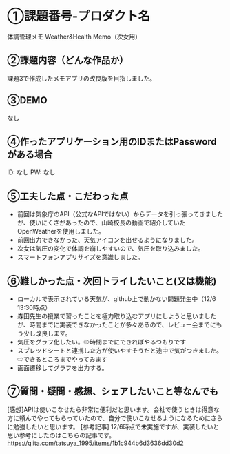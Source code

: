 # ①課題番号-プロダクト名
体調管理メモ Weather&Health Memo（次女用）

## ②課題内容（どんな作品か）
課題3で作成したメモアプリの改良版を目指しました。

## ③DEMO
なし

## ④作ったアプリケーション用のIDまたはPasswordがある場合
ID: なし
PW: なし

## ⑤工夫した点・こだわった点
- 前回は気象庁のAPI（公式なAPIではない）からデータを引っ張ってきましたが、使いにくさがあったので、山崎校長の動画で紹介していたOpenWeatherを使用しました。
- 前回出力できなかった、天気アイコンを出せるようになりました。
- 次女は気圧の変化で体調を崩しやすいので、気圧を取り込みました。
- スマートフォンアプリサイズを意識しました。

## ⑥難しかった点・次回トライしたいこと(又は機能)
- ローカルで表示されている天気が、github上で動かない問題発生中（12/6 13:30時点）
- 森田先生の授業で習ったことを極力取り込むアプリにしようと思いましたが、時間までに実装できなかったことが多々あるので、レビュー会までにもう少し改良します。
- 気圧をグラフ化したい。⇨時間までにできればやるつもりです
- スプレッドシートと連携した方が使いやすそうだと途中で気がつきました。⇨できるところまでやってみます
- 画面遷移してグラフを出力する。

## ⑦質問・疑問・感想、シェアしたいこと等なんでも
[感想]APIは使いこなせたら非常に便利だと思います。会社で使うときは得意な方に頼んでやってもらっていたので、自分で使いこなせるようになるためにさらに勉強したいと思います。
[参考記事]
12/6時点で未実施ですが、実装したいと思い参考にしたのはこちらの記事です。
https://qiita.com/tatsuya_1995/items/1b1c944b6d3636dd30d2